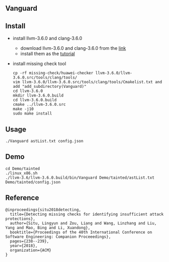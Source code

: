 ## Vanguard


## Install

+ install llvm-3.6.0 and clang-3.6.0
	+ download llvm-3.6.0 and clang-3.6.0 from the [link](http://releases.llvm.org/download.html#3.6.0)
	+ install them as the [tutorial](https://clang.llvm.org/get_started.html)


+ install missing check tool
	```
	cp -rf missing-check/huawei-checker llvm-3.6.0/llvm-3.6.0.src/tools/clang/tools/
	vim llvm-3.6.0/llvm-3.6.0.src/tools/clang/tools/Cmakelist.txt and add "add_subdirectory(Vanguard)"
	cd llvm-3.6.0
	mkdir llvm-3.6.0.build
	cd llvm-3.6.0.build
	cmake ../llvm-3.6.0.src
	make -j10
	sudo make install
	```



## Usage
	./Vanguard astList.txt config.json


## Demo
	cd Demo/tainted
	./linux_x86.sh
	./llvm-3.6/llvm-3.6.0.build/bin/Vanguard Demo/tainted/astList.txt Demo/tainted/config.json

## Reference
	@inproceedings{situ2018detecting,
	  title={Detecting missing checks for identifying insufficient attack protections},
	  author={Situ, Lingyun and Zou, Liang and Wang, Linzhang and Liu, Yang and Mao, Bing and Li, Xuandong},
	  booktitle={Proceedings of the 40th International Conference on Software Engineering: Companion Proceeedings},
	  pages={238--239},
	  year={2018},
	  organization={ACM}
	}

